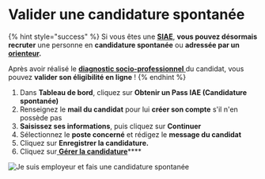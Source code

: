 # Valider une candidature spontanée

{% hint style="success" %}
Si vous êtes une [**SIAE**](https://doc.inclusion.beta.gouv.fr/presentation/employeurs-solidaires), **vous pouvez désormais recruter** une personne en **candidature spontanée** ou **adressée par un** [**orienteur**](https://doc.inclusion.beta.gouv.fr/pourquoi-une-plateforme-de-linclusion/qui-sont-les-differents-prescripteurs/orienteur)**.** 

Après avoir réalisé le [**diagnostic socio-professionnel** ](https://doc.inclusion.beta.gouv.fr/qui-est-eligible-iae-criteres-eligibilite#diagnostic_de_reference)du candidat, vous pouvez **valider son éligibilité en ligne** !
{% endhint %}

1. Dans **Tableau de bord**, cliquez sur **Obtenir un Pass IAE \(Candidature spontanée\)**
2. Renseignez le **mail du candidat** pour lui **créer son compte** s'il n'en possède pas
3. **Saisissez ses informations**, puis cliquez sur **Continuer**
4. Sélectionnez le **poste concerné** et rédigez le **message du candidat**
5. Cliquez sur **Enregistrer la candidature.** 
6. Cliquez sur[ **Gérer la candidature**](gerer-les-candidatures-et-leligibilite.md)\*\*\*\*

![Je suis employeur et fais une candidature spontan&#xE9;e](https://s5.gifyu.com/images/demo-employeur-spontv2.gif)

